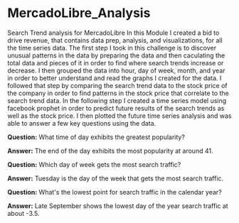 # MercadoLibre_Analysis
Search Trend analysis for MercadoLibre
In this Module I created a bid to drive revenue, that contains data prep, analysis, and visualizations, for all the time series data. 
The first step I took in this challenge is to discover unusual patterns in the data by preparing the data and then caculating the total data and pieces of it in order to find where search trends increase or decrease.
I then grouped the data into hour, day of week, month, and year in order to better understand and read the graphs I created for the data. 
I followed that step by comparing the search trend data to the stock price of the company in order to find patterns in the stock price that correlate to the search trend data.
In the following step I created a time series model using facebook prophet in order to predict future results of the search trends as well as the stock price. 
I then plotted the future time series analysis and was able to answer a few key questions using the data.

**Question:** What time of day exhibits the greatest popularity?

**Answer:** The end of the day exhibits the most popularity at around 41.

**Question:** Which day of week gets the most search traffic? 
   
**Answer:** Tuesday is the day of the week that gets the most search traffic.

**Question:** What's the lowest point for search traffic in the calendar year?

**Answer:** Late September shows the lowest day of the year search traffic at about -3.5.